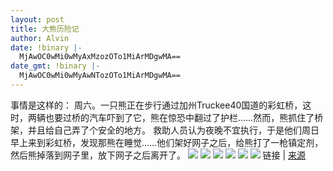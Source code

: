 ```yaml
---
layout: post
title: 大熊历险记
author: Alvin
date: !binary |-
  MjAwOC0wMi0wMyAxMzozOTo1MiArMDgwMA==
date_gmt: !binary |-
  MjAwOC0wMi0wMyAwNTozOTo1MiArMDgwMA==
---
```

事情是这样的：
周六。一只熊正在步行通过加州Truckee40国道的彩虹桥，这时，两辆也要过桥的汽车吓到了它，熊在惊恐中翻过了护栏……然而，熊抓住了桥架，并且给自己弄了个安全的地方。
救助人员认为夜晚不宜执行，于是他们周日早上来到彩虹桥，发现那熊在睡觉……他们架好网子之后，给熊打了一枪镇定剂，然后熊掉落到网子里，放下网子之后离开了。
<img src="http://photo15.yupoo.com/20080104/141805_996209447.jpg" />
<img src="http://photo14.yupoo.com/20080104/141806_65555597.jpg" />
<img src="http://photo15.yupoo.com/20080104/141807_805732987.jpg" />
<img src="http://photo14.yupoo.com/20080104/141807_344673504.jpg" />
<img src="http://photo15.yupoo.com/20080104/141808_728166874.jpg" />
<img src="http://photo15.yupoo.com/20080104/141809_975988534.jpg" />
链接 | <a href="http://digg.com/pets_animals/A_bear_with_no_reason_to_live">来源</a>

